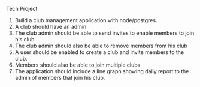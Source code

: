 Tech Project

1. Build a club management application with node/postgres.
2. A club should have an admin
3. The club admin should be able to send invites to enable members to join his club
4. The club admin should also be able to remove members from his club
5. A user should be enabled to create a club and invite members to the club.
6. Members should also be able to join multiple clubs
7. The application should include a line graph showing daily report to the admin of members that join his club.
